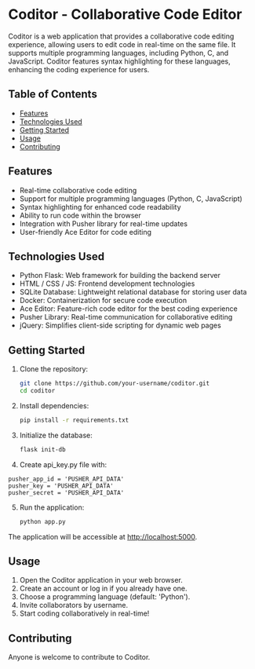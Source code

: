 # Coditor - Collaborative Code Editor

Coditor is a web application that provides a collaborative code editing experience, allowing users to edit code in real-time on the same file. It supports multiple programming languages, including Python, C, and JavaScript. Coditor features syntax highlighting for these languages, enhancing the coding experience for users.

## Table of Contents

- [Features](#features)
- [Technologies Used](#technologies-used)
- [Getting Started](#getting-started)
- [Usage](#usage)
- [Contributing](#contributing)

## Features

- Real-time collaborative code editing
- Support for multiple programming languages (Python, C, JavaScript)
- Syntax highlighting for enhanced code readability
- Ability to run code within the browser
- Integration with Pusher library for real-time updates
- User-friendly Ace Editor for code editing

## Technologies Used

- Python Flask: Web framework for building the backend server
- HTML / CSS / JS: Frontend development technologies
- SQLite Database: Lightweight relational database for storing user data
- Docker: Containerization for secure code execution
- Ace Editor: Feature-rich code editor for the best coding experience
- Pusher Library: Real-time communication for collaborative editing
- jQuery: Simplifies client-side scripting for dynamic web pages

## Getting Started

1. Clone the repository:

   ```bash
   git clone https://github.com/your-username/coditor.git
   cd coditor
   ```

2. Install dependencies:

   ```bash
   pip install -r requirements.txt
   ```

3. Initialize the database:

   ```bash
   flask init-db
   ```

4. Create api_key.py file with:

```
pusher_app_id = 'PUSHER_API_DATA'
pusher_key = 'PUSHER_API_DATA'
pusher_secret = 'PUSHER_API_DATA'
```

5. Run the application:
   ```bash
   python app.py
   ```

The application will be accessible at [http://localhost:5000](http://localhost:5000).

## Usage

1. Open the Coditor application in your web browser.
2. Create an account or log in if you already have one.
3. Choose a programming language (default: 'Python').
4. Invite collaborators by username.
5. Start coding collaboratively in real-time!

## Contributing

Anyone is welcome to contribute to Coditor.
